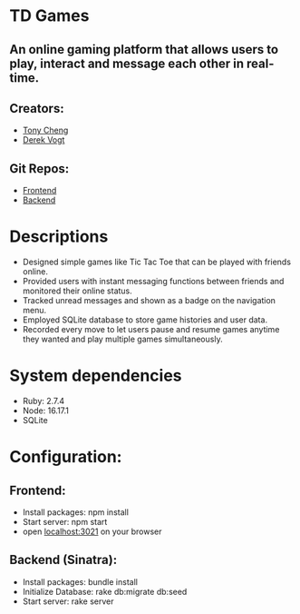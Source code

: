 # TD Games

## An online gaming platform that allows users to play, interact and message each other in real-time.

## Creators:

- [Tony Cheng](https://github.com/TLCheng11)
- [Derek Vogt](https://github.com/derekvogt3)

## Git Repos:

- [Frontend](https://github.com/derekvogt3/td-games-frontend)
- [Backend](https://github.com/derekvogt3/td-games-backend)

# Descriptions

- Designed simple games like Tic Tac Toe that can be played with friends online.
- Provided users with instant messaging functions between friends and monitored their online status.
- Tracked unread messages and shown as a badge on the navigation menu.
- Employed SQLite database to store game histories and user data.
- Recorded every move to let users pause and resume games anytime they wanted and play multiple games simultaneously.

# System dependencies

- Ruby: 2.7.4
- Node: 16.17.1
- SQLite

# Configuration:

## Frontend:

- Install packages: npm install
- Start server: npm start
- open [localhost:3021](http://localhost:4000/) on your browser

## Backend (Sinatra):

- Install packages: bundle install
- Initialize Database: rake db:migrate db:seed
- Start server: rake server
